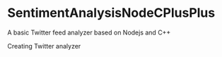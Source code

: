 # SentimentAnalysisNodeCPlusPlus
A basic Twitter feed analyzer based on Nodejs and C++

Creating Twitter analyzer
